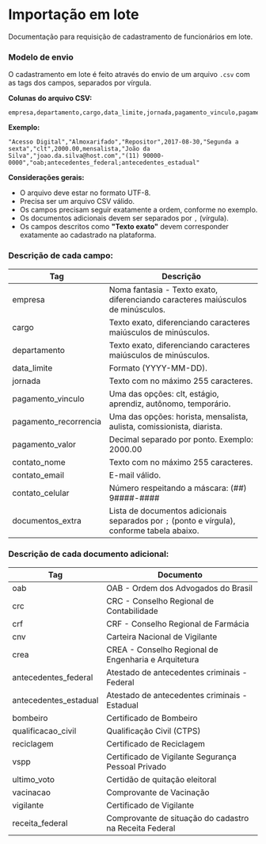 # **Importação em lote**

 Documentação para requisição de cadastramento de funcionários em lote.

### **Modelo de envio**

O cadastramento em lote é feito através do envio de um arquivo `.csv` com as tags dos campos, separados por vírgula.

**Colunas do arquivo CSV:**

```
empresa,departamento,cargo,data_limite,jornada,pagamento_vinculo,pagamento_valor,pagamento_recorrencia,contato_nome,contato_email,contato_celular,documentos_extra
```

**Exemplo:**

```
"Acesso Digital","Almoxarifado","Repositor",2017-08-30,"Segunda a sexta","clt",2000.00,mensalista,"João da Silva","joao.da.silva@host.com","(11) 90000-0000","oab;antecedentes_federal;antecedentes_estadual"
```

**Considerações gerais:**

- O arquivo deve estar no formato UTF-8.
- Precisa ser um arquivo CSV válido.
- Os campos precisam seguir exatamente a ordem, conforme no exemplo.
- Os documentos adicionais devem ser separados por `,` (vírgula).
- Os campos descritos como **"Texto exato"** devem corresponder exatamente ao cadastrado na plataforma.

### **Descrição de cada campo:**

|Tag|Descrição|
|--------|-----|
|empresa|Noma fantasia - Texto exato, diferenciando caracteres maiúsculos de minúsculos.|
|cargo|Texto exato, diferenciando caracteres maiúsculos de minúsculos.|
|departamento|Texto exato, diferenciando caracteres maiúsculos de minúsculos.|
|data_limite|Formato (YYYY-MM-DD).|
|jornada|Texto com no máximo 255 caracteres.|
|pagamento_vinculo|Uma das opções: clt, estágio, aprendiz, autônomo, temporário.|
|pagamento_recorrencia|Uma das opções: horista, mensalista, aulista, comissionista, diarista.|
|pagamento_valor|Decimal separado por ponto. Exemplo: 2000.00|
|contato_nome|Texto com no máximo 255 caracteres.|
|contato_email|E-mail válido.|
|contato_celular|Número respeitando a máscara: (##) 9####-####|
|documentos_extra|Lista de documentos adicionais separados por `;` (ponto e vírgula), conforme tabela abaixo.|

### **Descrição de cada documento adicional:**

|Tag|Documento|
|--------|-----|
|oab|OAB - Ordem dos Advogados do Brasil|
|crc|CRC - Conselho Regional de Contabilidade|
|crf|CRF - Conselho Regional de Farmácia|
|cnv|Carteira Nacional de Vigilante|
|crea|CREA - Conselho Regional de Engenharia e Arquitetura|
|antecedentes_federal|Atestado de antecedentes criminais - Federal|
|antecedentes_estadual|Atestado de antecedentes criminais - Estadual|
|bombeiro|Certificado de Bombeiro|
|qualificacao_civil|Qualificação Civil (CTPS)|
|reciclagem|Certificado de Reciclagem|
|vspp|Certificado de Vigilante Segurança Pessoal Privado|
|ultimo_voto|Certidão de quitação eleitoral|
|vacinacao|Comprovante de Vacinação|
|vigilante|Certificado de Vigilante|
|receita_federal|Comprovante de situação do cadastro na Receita Federal|
